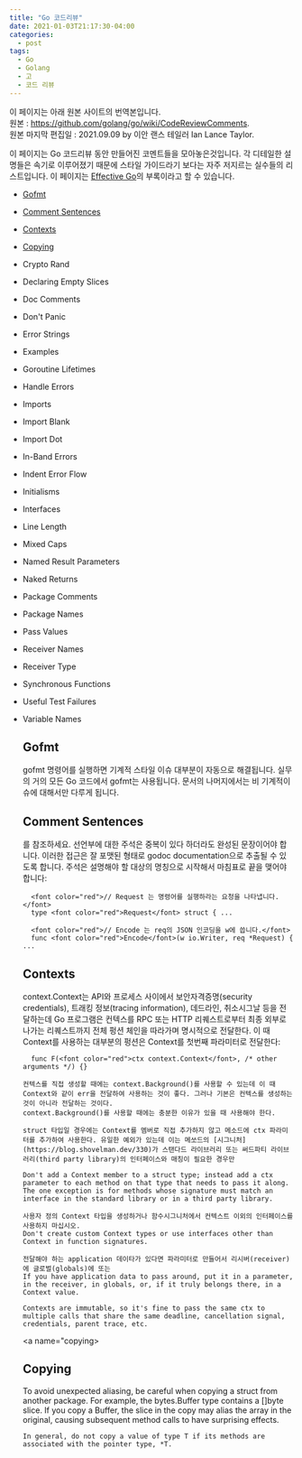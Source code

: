 ```yaml
---
title: "Go 코드리뷰"
date: 2021-01-03T21:17:30-04:00
categories:
  - post
tags:
  - Go
  - Golang
  - 고
  - 코드 리뷰
---
```


  이 페이지는 아래 원본 사이트의 번역본입니다.  
    원본 : https://github.com/golang/go/wiki/CodeReviewComments.  
    원본 마지막 편집일 : 2021.09.09 by 이안 랜스 테일러 Ian Lance Taylor.

이 페이지는 Go 코드리뷰 동안 만들어진 코멘트들을 모아놓은것입니다. 각 디테일한 설명들은 속기로 이루어졌기 때문에 스타일 가이드라기 보다는 자주 저지르는 실수들의 리스트입니다.
이 페이지는 [Effective Go](https://go.dev/doc/effective_go)의 부록이라고 할 수 있습니다.

- [Gofmt](#gofmt)
- [Comment Sentences](#commentsentences)
- [Contexts](#contexts)
- [Copying](#copying)
- Crypto Rand
- Declaring Empty Slices
- Doc Comments
- Don't Panic
- Error Strings
- Examples
- Goroutine Lifetimes
- Handle Errors
- Imports
- Import Blank
- Import Dot
- In-Band Errors
- Indent Error Flow
- Initialisms
- Interfaces
- Line Length
- Mixed Caps
- Named Result Parameters
- Naked Returns
- Package Comments
- Package Names
- Pass Values
- Receiver Names
- Receiver Type
- Synchronous Functions
- Useful Test Failures
- Variable Names

    <a name="gofmt">
      <h2>Gofmt</h2>
      gofmt 명령어를 실행하면 기계적 스타일 이슈 대부분이 자동으로 해결됩니다. 실무의 거의 모든 Go 코드에서 gofmt는 사용됩니다. 문서의 나머지에서는 비 기계적이슈에 대해서만 다루게 됩니다. 
    </a>

    <a name="commentsentences">
      <h2>Comment Sentences</h2> 
      <https://golang.org/doc/effective_go.html#commentary>를 참조하세요. 선언부에 대한 주석은 중복이 있다 하더라도 완성된 문장이어야 합니다. 이러한 접근은 잘 포맷된 형태로 godoc documentation으로 추출될 수 있도록 합니다. 주석은 설명해야 할 대상의 명칭으로 시작해서 마침표로 끝을 맺어야 합니다:

        <font color="red">// Request 는 명령어를 실행하라는 요청을 나타냅니다.</font>
        type <font color="red">Request</font> struct { ...

        <font color="red">// Encode 는 req의 JSON 인코딩을 w에 씁니다.</font>
        func <font color="red">Encode</font>(w io.Writer, req *Request) { ...

    </a>

    <a name="contexts"> 
      <h2>Contexts</h2>
      context.Context는 API와 프로세스 사이에서 보안자격증명(security credentials), 트래킹 정보(tracing information), 데드라인, 취소시그날 등을 전달하는데   
      Go 프로그램은 컨텍스를 RPC 또는 HTTP 리퀘스트로부터 최종 외부로 나가는 리퀘스트까지 전체 펑션 체인을 따라가며 명시적으로 전달한다.   
      이 때 Context를 사용하는 대부분의 펑션은 Context를 첫번째 파라미터로 전달한다:   

        func F(<font color="red">ctx context.Context</font>, /* other arguments */) {}

      컨텍스를 직접 생성할 때에는 context.Background()를 사용할 수 있는데 이 때 Context와 같이 err을 전달하여 사용하는 것이 좋다. 그러나 기본은 컨텍스를 생성하는 것이 아니라 전달하는 것이다. 
      context.Background()를 사용할 때에는 충분한 이유가 있을 때 사용해야 한다. 
      
      struct 타입일 경우에는 Context를 멤버로 직접 추가하지 않고 메소드에 ctx 파라미터를 추가하여 사용한다. 유일한 예외가 있는데 이는 메쏘드의 [시그니처](https://blog.shovelman.dev/330)가 스탠다드 라이브러리 또는 써드파티 라이브러리(third party library)의 인터페이스와 매칭이 필요한 경우만 

      Don't add a Context member to a struct type; instead add a ctx parameter to each method on that type that needs to pass it along. The one exception is for methods whose signature must match an interface in the standard library or in a third party library.

      사용자 정의 Context 타입을 생성하거나 함수시그니처에서 컨텍스트 이외의 인터페이스를 사용하지 마십시오.
      Don't create custom Context types or use interfaces other than Context in function signatures.

      전달해야 하는 application 데이타가 있다면 파라미터로 만들어서 리시버(receiver)에 글로벌(globals)에 또는
      If you have application data to pass around, put it in a parameter, in the receiver, in globals, or, if it truly belongs there, in a Context value.

      Contexts are immutable, so it's fine to pass the same ctx to multiple calls that share the same deadline, cancellation signal, credentials, parent trace, etc.

    </a>
    
    <a name="copying>
      <h2>Copying</h2>
      To avoid unexpected aliasing, be careful when copying a struct from another package. For example, the bytes.Buffer type contains a []byte slice. If you copy a Buffer, the slice in the copy may alias the array in the original, causing subsequent method calls to have surprising effects.

      In general, do not copy a value of type T if its methods are associated with the pointer type, *T.

    </a>

